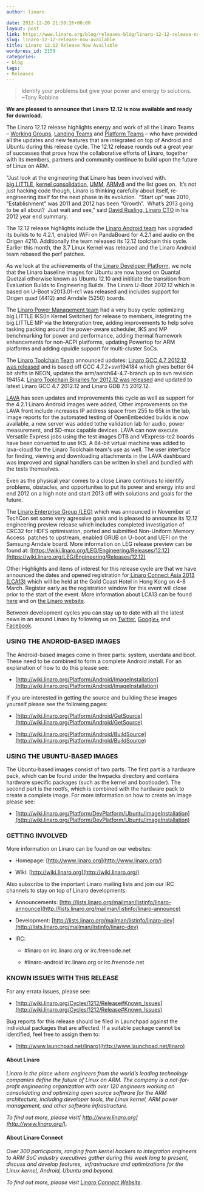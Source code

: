 ```yaml
---
author: linaro

date: 2012-12-20 21:50:26+00:00
layout: post
link: https://www.linaro.org/blog/releases-blog/linaro-12-12-release-now-available/
slug: linaro-12-12-release-now-available
title: Linaro 12.12 Release Now Available
wordpress_id: 2159
categories:
- blog
tags:
- Releases
---
```


<blockquote>Identify your problems but give your power and energy to solutions. ~Tony Robbins</blockquote>


**We are pleased to announce that Linaro 12.12 is now available and ready for download.**

The Linaro 12.12 release highlights energy and work of all the Linaro Teams – [Working Groups](https://wiki.linaro.org/WorkingGroups), [Landing Teams](https://wiki.linaro.org/LandingTeams) and [Platform Teams](https://wiki.linaro.org/Platform) – who have provided all the updates and new features that are integrated on top of Android and Ubuntu during this release cycle. The 12.12 release rounds out a great year of successes that prove how the collaborative efforts of Linaro, together with its members, partners and community continue to build upon the future of Linux on ARM.

"Just look at the engineering that Linaro has been involved with. [big.LITTLE](http://www.linaro.org/linaro-blog/2011/12/15/big-little-technology-two-usage-models/), [kernel consolidation](https://wiki.linaro.org/WorkingGroups/Kernel), [UMM](http://www.linaro.org/linaro-blog/2012/01/12/linaros-emphasis-on-dma_buf-in-the-3-3-linux-kernel/), [ARMv8](http://www.linaro.org/engineering/armv8) and the list goes on.  It’s not just hacking code though, Linaro is thinking carefully about itself, re-engineering itself for the next phase in its evolution.  “Start up” was 2010, “Establishment” was 2011 and 2012 has been “Growth”.  What’s 2013 going to be all about?  Just wait and see," said [David Rusling, Linaro CTO](http://www.linaro.org/linux-on-arm/meet-the-team/david-a-rusling/) in his 2012 year end summary.

The 12.12 release highlights include the [Linaro Android team](https://wiki.linaro.org/Platform/Android) has upgraded its builds to to 4.2.1, enabled WiFi on PandaBoard for 4.2.1 and audio on the Origen 4210. Additionally the team released its 12.12 toolchain this cycle. Earlier this month, the 3.7 Linux Kernel was released and the Linaro Android team rebased the perf patches.

As we look at the achievements of the[ Linaro Developer Platform](https://wiki.linaro.org/Platform/DevPlatform), we note that the Linaro baseline images for Ubuntu are now based on Quantal Quetzal otherwise known as Ubuntu 12.10 and inititiate the transition from Evaluation Builds to Engineering Builds. The Linaro U-Boot 2012.12 which is based on U-Boot v2013.01-rc1 was released and includes support for Origen quad (4412) and Arndale (5250) boards.

The [Linaro Power Management team](https://wiki.linaro.org/WorkingGroups/PowerManagement) had a very busy cycle: optimizing big.LITTLE IKS(In Kernel Switcher) for release to members, integrating the big.LITTLE MP via the Intergration tree, adding improvements to help solve tasking packing around the power-aware scheduler, IKS and MP benchmarking for power and performance, adding thermal framework enhancements for non-ACPI platforms, updating Powertop for ARM platforms and adding cpuidle support for multi-cluster SoCs.

The [Linaro Toolchain Team](https://wiki.linaro.org/WorkingGroups/ToolChain) announced updates: [Linaro GCC 4.7 2012.12 was released](http://lists.linaro.org/pipermail/linaro-toolchain/2012-December/003034.html) and is based off GCC 4.7.2+svn194184 which gives better 64 bit shifts in NEON, updates the arm/aarch64-4.7-branch up to svn revision 194154. [Linaro Toolchain Binaries for 2012.12 was released](http://lists.linaro.org/pipermail/linaro-toolchain/2012-December/003042.html) and updated to latest Linaro GCC 4.7 2012.12 and Linaro GDB 7.5 2012.12.

[LAVA](https://wiki.linaro.org/Platform/LAVA) has seen updates and improvements this cycle as well as support for the 4.2.1 Linaro Android images were added, Other improvements on the LAVA front include increases IP address space from 255 to 65k in the lab, image reports for the automated testing of OpenEmbedded builds is now available, a new server was added tothe validation lab for audio, power measurement, and SD-mux capable devices. LAVA can now execute Versatile Express jobs using the test images DTB and VExpress-tc2 boards have been converted to use IKS. A 64-bit virtual machine was added to lava-cloud for the Linaro Toolchain team's use as well. The user interface for finding, viewing and downloading attachments in the LAVA dashboard was improved and signal handlers can be written in shell and bundled with the tests themselves.

Even as the physical year comes to a close Linaro continues to identify problems, obstacles, and opportunites to put its power and energy into and end 2012 on a high note and start 2013 off with solutions and goals for the future.

The [Linaro Enterprise Group (LEG)](http://www.linaro.org/engineering/leg) which was announced in November at TechCon set some very agressive goals and is pleased to announce its 12.12 engineering preview release which includes completed investigation of CRC32 for HDFS optimisation, ported and submitted Non-Uniform Memory Access  patches to upstream, enabled GRUB on U-boot and UEFI on the Samsung Arndale board. More information on LEG release preview can be found at: [https://wiki.linaro.org/LEG/Engineering/Releases/12.12](https://wiki.linaro.org/LEG/Engineering/Releases/12.12)

Other Highlights and items of interest for this release cycle are that we have announced the dates and opened registration for[ Linaro Connect Asia 2013 (LCA13)](http://www.linaro.org/connect) which will be held at the Gold Coast Hotel in Hong Kong on 4-8 March. Register early as the registration window for this event will close prior to the start of the event. More information about LCA13 can be found [here](http://www.linaro.org/linaro-blog/2012/12/19/registration-opens-for-linaro-connect-asia-2013-book-early) and on [the Linaro website](http://www.linaro.org/connect).

Between development cycles you can stay up to date with all the latest news in an around Linaro by following us on [Twitter](https://twitter.com/LinaroOrg), [Google+](https://plus.google.com/112814496864921562564/posts) and[ Facebook](https://www.facebook.com/LinaroOrg).


### USING THE ANDROID-BASED IMAGES


The Android-based images come in three parts: system, userdata and boot. These need to be combined to form a complete Android install. For an explanation of how to do this please see:




  * [http://wiki.linaro.org/Platform/Android/ImageInstallation](http://wiki.linaro.org/Platform/Android/ImageInstallation)


If you are interested in getting the source and building these images yourself please see the following pages:


  * [http://wiki.linaro.org/Platform/Android/GetSource](http://wiki.linaro.org/Platform/Android/GetSource)


  * [http://wiki.linaro.org/Platform/Android/BuildSource](http://wiki.linaro.org/Platform/Android/BuildSource)


[](http://wiki.linaro.org/Platform/Android/GetSource)


### USING THE UBUNTU-BASED IMAGES


The Ubuntu-based images consist of two parts. The first part is a hardware pack, which can be found under the hwpacks directory and contains hardware specific packages (such as the kernel and bootloader). The second part is the rootfs, which is combined with the hardware pack to create a complete image. For more information on how to create an image please see:




  * [http://wiki.linaro.org/Platform/DevPlatform/Ubuntu/ImageInstallation](http://wiki.linaro.org/Platform/DevPlatform/Ubuntu/ImageInstallation)




### GETTING INVOLVED


More information on Linaro can be found on our websites:




  * Homepage: [http://www.linaro.org](http://www.linaro.org/)


  * Wiki: [http://wiki.linaro.org](http://wiki.linaro.org/)


[](http://www.linaro.org/)

Also subscribe to the important Linaro mailing lists and join our IRC channels to stay on top of Linaro developments:




  * Announcements: [http://lists.linaro.org/mailman/listinfo/linaro-announce](http://lists.linaro.org/mailman/listinfo/linaro-announce)


  * Development: [http://lists.linaro.org/mailman/listinfo/linaro-dev](http://lists.linaro.org/mailman/listinfo/linaro-dev)


  * IRC:


    * #linaro on irc.linaro.org or irc.freenode.net


    * #linaro-android irc.linaro.org or irc.freenode.net





[](http://lists.linaro.org/mailman/listinfo/linaro-announce)

[](http://lists.linaro.org/mailman/listinfo/linaro-dev)


### KNOWN ISSUES WITH THIS RELEASE


For any errata issues, please see:




  * [http://wiki.linaro.org/Cycles/1212/Release#Known_Issues](http://wiki.linaro.org/Cycles/1212/Release#Known_Issues)


Bug reports for this release should be filed in Launchpad against the individual packages that are affected. If a suitable package cannot be identified, feel free to assign them to:


  * [http://www.launchpad.net/linaro](http://www.launchpad.net/linaro)




#### **About Linaro**


_Linaro is the place where engineers from the world’s leading technology companies define the future of Linux on ARM. The company is a not-for-profit engineering organization with over 120 engineers working on consolidating and optimizing open source software for the ARM architecture, including developer tools, the Linux kernel, ARM power management, and other software infrastructure._

_To find out more, please visit[ http://www.linaro.org](http://www.linaro.org/)._


#### **About Linaro Connect**


_Over 300 participants, ranging from kernel hackers to integration engineers to ARM SoC industry executives gather during this week long to present, discuss and develop features,  infrastructure and optimizations for the Linux kernel, Android, Ubuntu and beyond._

__To find out more, please visit_ [Linaro Connect Website](http://www.linaro.org/connect)._
